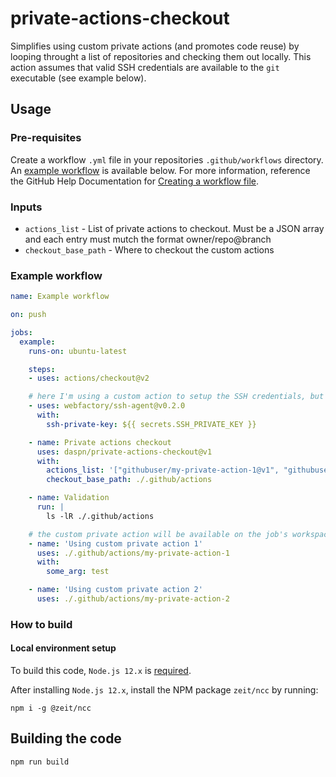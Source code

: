# private-actions-checkout

Simplifies using custom private actions (and promotes code reuse) by looping throught a list of repositories and checking them out locally. 
This action assumes that valid SSH credentials are available to the `git` executable (see example below).

## Usage

### Pre-requisites
Create a workflow `.yml` file in your repositories `.github/workflows` directory. An [example workflow](#example-workflow) is available below. For more information, reference the GitHub Help Documentation for [Creating a workflow file](https://help.github.com/en/articles/configuring-a-workflow#creating-a-workflow-file).

### Inputs

* `actions_list` - List of private actions to checkout. Must be a JSON array and each entry must mutch the format owner/repo@branch
* `checkout_base_path` - Where to checkout the custom actions

### Example workflow

```yaml
name: Example workflow

on: push

jobs:
  example:
    runs-on: ubuntu-latest

    steps:
    - uses: actions/checkout@v2

    # here I'm using a custom action to setup the SSH credentials, but you can choose any other approach
    - uses: webfactory/ssh-agent@v0.2.0
      with:
        ssh-private-key: ${{ secrets.SSH_PRIVATE_KEY }}

    - name: Private actions checkout
      uses: daspn/private-actions-checkout@v1
      with:
        actions_list: '["githubuser/my-private-action-1@v1", "githubuser/my-private-action-2@v1"]'
        checkout_base_path: ./.github/actions

    - name: Validation
      run: |
        ls -lR ./.github/actions

    # the custom private action will be available on the job's workspace
    - name: 'Using custom private action 1'
      uses: ./.github/actions/my-private-action-1
      with:
        some_arg: test

    - name: 'Using custom private action 2'
      uses: ./.github/actions/my-private-action-2
```

### How to build

#### Local environment setup

To build this code, `Node.js 12.x` is [required](https://nodejs.org/en/download/current/).

After installing `Node.js 12.x`, install the NPM package `zeit/ncc` by running:

```console
npm i -g @zeit/ncc
```

## Building the code

```console
npm run build
```
